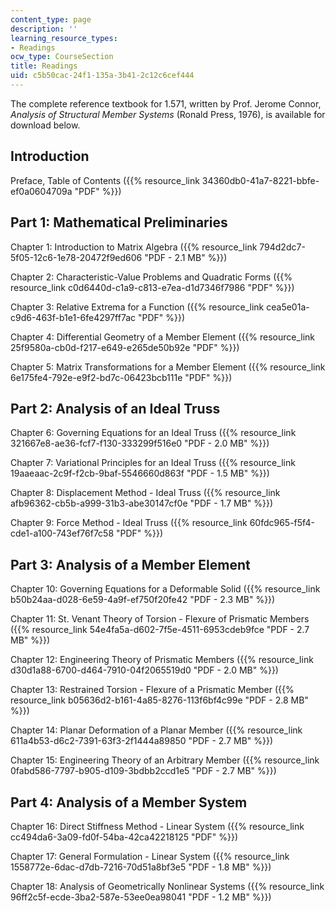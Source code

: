 ```yaml
---
content_type: page
description: ''
learning_resource_types:
- Readings
ocw_type: CourseSection
title: Readings
uid: c5b50cac-24f1-135a-3b41-2c12c6cef444
---
```


The complete reference textbook for 1.571, written by Prof. Jerome Connor, _Analysis of Structural Member Systems_ (Ronald Press, 1976), is available for download below.

Introduction
------------

Preface, Table of Contents ({{% resource_link 34360db0-41a7-8221-bbfe-ef0a0604709a "PDF" %}})

Part 1: Mathematical Preliminaries
----------------------------------

Chapter 1: Introduction to Matrix Algebra ({{% resource_link 794d2dc7-5f05-12c6-1e78-20472f9ed606 "PDF - 2.1 MB" %}})

Chapter 2: Characteristic-Value Problems and Quadratic Forms ({{% resource_link c0d6440d-c1a9-c813-e7ea-d1d7346f7986 "PDF" %}})

Chapter 3: Relative Extrema for a Function ({{% resource_link cea5e01a-c9d6-463f-b1e1-6fe4297ff7ac "PDF" %}})

Chapter 4: Differential Geometry of a Member Element ({{% resource_link 25f9580a-cb0d-f217-e649-e265de50b92e "PDF" %}})

Chapter 5: Matrix Transformations for a Member Element ({{% resource_link 6e175fe4-792e-e9f2-bd7c-06423bcb111e "PDF" %}})

Part 2: Analysis of an Ideal Truss
----------------------------------

Chapter 6: Governing Equations for an Ideal Truss ({{% resource_link 321667e8-ae36-fcf7-f130-333299f516e0 "PDF - 2.0 MB" %}})

Chapter 7: Variational Principles for an Ideal Truss ({{% resource_link 19aaeaac-2c9f-f2cb-9baf-5546660d863f "PDF - 1.5 MB" %}})

Chapter 8: Displacement Method - Ideal Truss ({{% resource_link afb96362-cb5b-a999-31b3-abe30147cf0e "PDF - 1.7 MB" %}})

Chapter 9: Force Method - Ideal Truss ({{% resource_link 60fdc965-f5f4-cde1-a100-743ef76f7c58 "PDF" %}})

Part 3: Analysis of a Member Element
------------------------------------

Chapter 10: Governing Equations for a Deformable Solid ({{% resource_link b50b24aa-d028-6e59-4a9f-ef750f20fe42 "PDF - 2.3 MB" %}})

Chapter 11: St. Venant Theory of Torsion - Flexure of Prismatic Members ({{% resource_link 54e4fa5a-d602-7f5e-4511-6953cdeb9fce "PDF - 2.7 MB" %}})

Chapter 12: Engineering Theory of Prismatic Members ({{% resource_link d30d1a88-6700-d464-7910-04f2065519d0 "PDF - 2.0 MB" %}})

Chapter 13: Restrained Torsion - Flexure of a Prismatic Member ({{% resource_link b05636d2-b161-4a85-8276-113f6bf4c99e "PDF - 2.8 MB" %}})

Chapter 14: Planar Deformation of a Planar Member ({{% resource_link 611a4b53-d6c2-7391-63f3-2f1444a89850 "PDF - 2.7 MB" %}})

Chapter 15: Engineering Theory of an Arbitrary Member ({{% resource_link 0fabd586-7797-b905-d109-3bdbb2ccd1e5 "PDF - 2.7 MB" %}})

Part 4: Analysis of a Member System
-----------------------------------

Chapter 16: Direct Stiffness Method - Linear System ({{% resource_link cc494da6-3a09-fd0f-54ba-42ca42218125 "PDF" %}})

Chapter 17: General Formulation - Linear System ({{% resource_link 1558772e-6dac-d7db-7216-70d51a8bf3e5 "PDF - 1.8 MB" %}})

Chapter 18: Analysis of Geometrically Nonlinear Systems ({{% resource_link 96ff2c5f-ecde-3ba2-587e-53ee0ea98041 "PDF - 1.2 MB" %}})